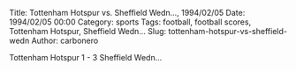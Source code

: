 Title: Tottenham Hotspur vs. Sheffield Wedn…, 1994/02/05
Date: 1994/02/05 00:00
Category: sports
Tags: football, football scores, Tottenham Hotspur, Sheffield Wedn…
Slug: tottenham-hotspur-vs-sheffield-wedn
Author: carbonero


Tottenham Hotspur 1 - 3 Sheffield Wedn…
